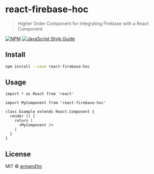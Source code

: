 # react-firebase-hoc

> Higher Order Component for integrating Firebase with a React Component

[![NPM](https://img.shields.io/npm/v/react-firebase-hoc.svg)](https://www.npmjs.com/package/react-firebase-hoc) [![JavaScript Style Guide](https://img.shields.io/badge/code_style-standard-brightgreen.svg)](https://standardjs.com)

## Install

```bash
npm install --save react-firebase-hoc
```

## Usage

```tsx
import * as React from 'react'

import MyComponent from 'react-firebase-hoc'

class Example extends React.Component {
  render () {
    return (
      <MyComponent />
    )
  }
}
```

## License

MIT © [armand1m](https://github.com/armand1m)
